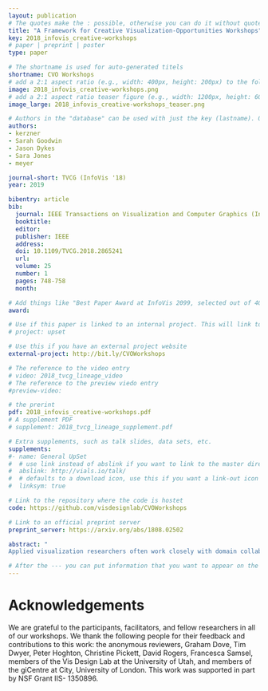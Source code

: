 ```yaml
---
layout: publication
# The quotes make the : possible, otherwise you can do it without quotes
title: "A Framework for Creative Visualization-Opportunities Workshops"
key: 2018_infovis_creative-workshops
# paper | preprint | poster
type: paper

# The shortname is used for auto-generated titels
shortname: CVO Workshops
# add a 2:1 aspect ratio (e.g., width: 400px, height: 200px) to the folder /assets/images/papers/
image: 2018_infovis_creative-workshops.png
# add a 2:1 aspect ratio teaser figure (e.g., width: 1200px, height: 600px) to the folder /assets/images/papers/
image_large: 2018_infovis_creative-workshops_teaser.png

# Authors in the "database" can be used with just the key (lastname). Others can be written properly.
authors:
- kerzner
- Sarah Goodwin
- Jason Dykes
- Sara Jones
- meyer

journal-short: TVCG (InfoVis '18)
year: 2019

bibentry: article
bib:
  journal: IEEE Transactions on Visualization and Computer Graphics (InfoVis '18)
  booktitle:
  editor:
  publisher: IEEE
  address:
  doi: 10.1109/TVCG.2018.2865241
  url:
  volume: 25
  number: 1
  pages: 748-758
  month:

# Add things like "Best Paper Award at InfoVis 2099, selected out of 4000 submissions"
award:

# Use if this paper is linked to an internal project. This will link to the project site
# project: upset

# Use this if you have an external project website
external-project: http://bit.ly/CVOWorkshops

# The reference to the video entry
# video: 2018_tvcg_lineage_video
# The reference to the preview viedo entry
#preview-video:

# the prerint
pdf: 2018_infovis_creative-workshops.pdf
# A supplement PDF
# supplement: 2018_tvcg_lineage_supplement.pdf

# Extra supplements, such as talk slides, data sets, etc.
supplements:
#- name: General UpSet
#  # use link instead of abslink if you want to link to the master directory
#  abslink: http://vials.io/talk/
#  # defaults to a download icon, use this if you want a link-out icon
#  linksym: true

# Link to the repository where the code is hostet
code: https://github.com/visdesignlab/CVOWorkshops

# Link to an official preprint server
preprint_server: https://arxiv.org/abs/1808.02502

abstract: "
Applied visualization researchers often work closely with domain collaborators to explore new and useful applications of visualization. The early stages of collaborations are typically time consuming for all stakeholders as researchers piece together an understanding of domain challenges from disparate discussions and meetings. A number of recent projects, however, report on the use of creative visualization-opportunities (CVO) workshops to accelerate the early stages of applied work, eliciting a wealth of requirements in a few days of focused work. Yet, there is no established guidance for how to use such workshops effectively. In this paper, we present the results of a 2-year collaboration in which we analyzed the use of 17 workshops in 10 visualization contexts. Its primary contribution is a framework for CVO workshops that: 1) identifies a process model for using workshops; 2) describes a structure of what happens within effective workshops; 3) recommends 25 actionable guidelines for future workshops; and 4) presents an example workshop and workshop methods. The creation of this framework exemplifies the use of critical reflection to learn about visualization in practice from diverse studies and experience."

# After the --- you can put information that you want to appear on the website using markdown formatting or HTML. A good example are acknowledgements, extra references, an erratum, etc.
---
```



# Acknowledgements

We are grateful to the participants, facilitators, and fellow researchers
in all of our workshops. We thank the following people for their
feedback and contributions to this work: the anonymous reviewers,
Graham Dove, Tim Dwyer, Peter Hoghton, Christine Pickett, David
Rogers, Francesca Samsel, members of the Vis Design Lab at the
University of Utah, and members of the giCentre at City, University
of London. This work was supported in part by NSF Grant IIS-
1350896.
